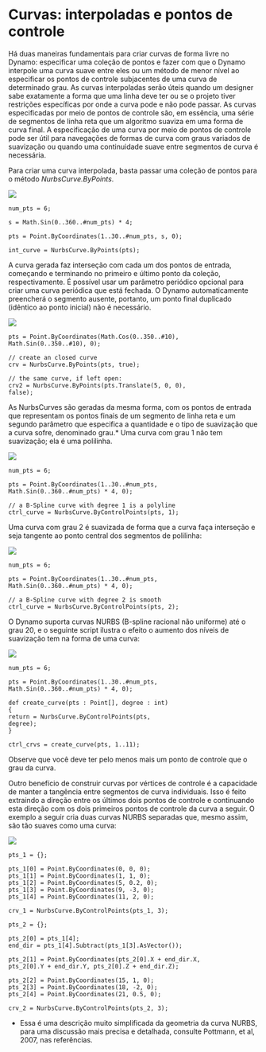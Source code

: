 

# Curvas: interpoladas e pontos de controle

Há duas maneiras fundamentais para criar curvas de forma livre no Dynamo: especificar uma coleção de pontos e fazer com que o Dynamo interpole uma curva suave entre eles ou um método de menor nível ao especificar os pontos de controle subjacentes de uma curva de determinado grau. As curvas interpoladas serão úteis quando um designer sabe exatamente a forma que uma linha deve ter ou se o projeto tiver restrições específicas por onde a curva pode e não pode passar. As curvas especificadas por meio de pontos de controle são, em essência, uma série de segmentos de linha reta que um algoritmo suaviza em uma forma de curva final. A especificação de uma curva por meio de pontos de controle pode ser útil para navegações de formas de curva com graus variados de suavização ou quando uma continuidade suave entre segmentos de curva é necessária.

Para criar uma curva interpolada, basta passar uma coleção de pontos para o método *NurbsCurve.ByPoints*.

![](images/12-4/Curves_01.png)

```
num_pts = 6;

s = Math.Sin(0..360..#num_pts) * 4;

pts = Point.ByCoordinates(1..30..#num_pts, s, 0);

int_curve = NurbsCurve.ByPoints(pts);
```

A curva gerada faz interseção com cada um dos pontos de entrada, começando e terminando no primeiro e último ponto da coleção, respectivamente. É possível usar um parâmetro periódico opcional para criar uma curva periódica que está fechada. O Dynamo automaticamente preencherá o segmento ausente, portanto, um ponto final duplicado (idêntico ao ponto inicial) não é necessário.

![](images/12-4/Curves_02.png)

```
pts = Point.ByCoordinates(Math.Cos(0..350..#10),
Math.Sin(0..350..#10), 0);

// create an closed curve
crv = NurbsCurve.ByPoints(pts, true);

// the same curve, if left open:
crv2 = NurbsCurve.ByPoints(pts.Translate(5, 0, 0),
false);
```

As NurbsCurves são geradas da mesma forma, com os pontos de entrada que representam os pontos finais de um segmento de linha reta e um segundo parâmetro que especifica a quantidade e o tipo de suavização que a curva sofre, denominado grau.* Uma curva com grau 1 não tem suavização; ela é uma polilinha.

![](images/12-4/Curves_03.png)

```
num_pts = 6;

pts = Point.ByCoordinates(1..30..#num_pts,
Math.Sin(0..360..#num_pts) * 4, 0);

// a B-Spline curve with degree 1 is a polyline
ctrl_curve = NurbsCurve.ByControlPoints(pts, 1);
```

Uma curva com grau 2 é suavizada de forma que a curva faça interseção e seja tangente ao ponto central dos segmentos de polilinha:

![](images/12-4/Curves_04.png)

```
num_pts = 6;

pts = Point.ByCoordinates(1..30..#num_pts,
Math.Sin(0..360..#num_pts) * 4, 0);

// a B-Spline curve with degree 2 is smooth
ctrl_curve = NurbsCurve.ByControlPoints(pts, 2);
```

O Dynamo suporta curvas NURBS (B-spline racional não uniforme) até o grau 20, e o seguinte script ilustra o efeito o aumento dos níveis de suavização tem na forma de uma curva:

![](images/12-4/Curves_05.png)

```
num_pts = 6;

pts = Point.ByCoordinates(1..30..#num_pts,
Math.Sin(0..360..#num_pts) * 4, 0);

def create_curve(pts : Point[], degree : int) 
{
return = NurbsCurve.ByControlPoints(pts,
degree);
}

ctrl_crvs = create_curve(pts, 1..11);
```

Observe que você deve ter pelo menos mais um ponto de controle que o grau da curva.

Outro benefício de construir curvas por vértices de controle é a capacidade de manter a tangência entre segmentos de curva individuais. Isso é feito extraindo a direção entre os últimos dois pontos de controle e continuando esta direção com os dois primeiros pontos de controle da curva a seguir. O exemplo a seguir cria duas curvas NURBS separadas que, mesmo assim, são tão suaves como uma curva:

![](images/12-4/Curves_06.png)

```
pts_1 = {};

pts_1[0] = Point.ByCoordinates(0, 0, 0);
pts_1[1] = Point.ByCoordinates(1, 1, 0);
pts_1[2] = Point.ByCoordinates(5, 0.2, 0);
pts_1[3] = Point.ByCoordinates(9, -3, 0);
pts_1[4] = Point.ByCoordinates(11, 2, 0);

crv_1 = NurbsCurve.ByControlPoints(pts_1, 3);

pts_2 = {};

pts_2[0] = pts_1[4];
end_dir = pts_1[4].Subtract(pts_1[3].AsVector());

pts_2[1] = Point.ByCoordinates(pts_2[0].X + end_dir.X,
pts_2[0].Y + end_dir.Y, pts_2[0].Z + end_dir.Z);

pts_2[2] = Point.ByCoordinates(15, 1, 0);
pts_2[3] = Point.ByCoordinates(18, -2, 0);
pts_2[4] = Point.ByCoordinates(21, 0.5, 0);

crv_2 = NurbsCurve.ByControlPoints(pts_2, 3);
```

* Essa é uma descrição muito simplificada da geometria da curva NURBS, para uma discussão mais precisa e detalhada, consulte Pottmann, et al, 2007, nas referências.

